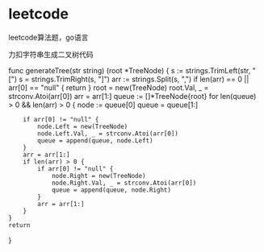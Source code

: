 # leetcode
leetcode算法题，go语言

力扣字符串生成二叉树代码

func generateTree(str string) (root *TreeNode) {
	s := strings.TrimLeft(str, "[")
	s = strings.TrimRight(s, "]")
	arr := strings.Split(s, ",")
	if len(arr) == 0 || arr[0] == "null" {
		return
	}
	root = new(TreeNode)
	root.Val, _ = strconv.Atoi(arr[0])
	arr = arr[1:]
	queue := []*TreeNode{root}
	for len(queue) > 0 && len(arr) > 0 {
		node := queue[0]
		queue = queue[1:]

		if arr[0] != "null" {
			node.Left = new(TreeNode)
			node.Left.Val, _ = strconv.Atoi(arr[0])
			queue = append(queue, node.Left)
		}
		arr = arr[1:]
		if len(arr) > 0 {
			if arr[0] != "null" {
				node.Right = new(TreeNode)
				node.Right.Val, _ = strconv.Atoi(arr[0])
				queue = append(queue, node.Right)
			}
			arr = arr[1:]
		}
	}
	return
}

